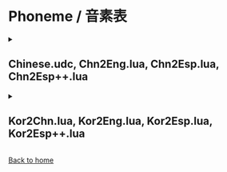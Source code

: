 # Phoneme / 音素表
<details><summary>
  <h2>Chinese.udc,  Chn2Eng.lua, Chn2Esp.lua, Chn2Esp++.lua</h2> </summary>

| Chinese X-SAMPA | English X-SAMPA | Spanish X-SAMPA | Extended Spanish X-SAMPA |
| --------------- | --------------- | --------------- | ------------------------ |
| a               | {               | a               | a                        |
| o               | O:              | o               | o                        |
| 7               | V               | o               | @                        |
| i               | i:              | i               | i                        |
| u               | u:              | u               | u                        |
| y               | j u:            | j u             | j u                      |
| @`              | @r              | a l             | @ r\                     |
| i\              | I               | i               | I0                       |
| i`              | u:              | u               | u                        |
| aI              | aI              | a I             | a I                      |
| ei              | eI              | e I             | e I                      |
| AU              | aU              | a U             | a U                      |
| @U              | @U              | o U             | o U                      |
| ia              | j {             | j a             | j a                      |
| iE_r            | j e             | j e             | j E                      |
| ua              | w {             | w a             | w a                      |
| uo              | w O:            | w o             | w o                      |
| yE_r            | j u: e          | j u e           | j u E                    |
| iAU             | j aU            | j a U           | j a U                    |
| i@U             | j @U            | j o U           | j o U                    |
| uaI             | w aI            | u a I           | w a I                    |
| uei             | w eI            | u e I           | w e I                    |
| a_n             | { n             | a n             | a n                      |
| @_n             | @ n             | e n             | ‘@ n                     |
| i_n             | i: n            | i n             | i n                      |
| iE_n            | i: e n          | j e n           | j E n                    |
| ua_n            | w { n           | u a n           | w a n                    |
| u@_n            | w @ n           | u e n           | w @ n                    |
| y_n             | j u: n          | j u n           | j u n                    |
| y{_n            | j u: { n        | j u e n         | j u E n                  |
| AN              | Q N             | a n             | a N                      |
| @N              | @ N             | o n             | @ N                      |
| iN              | i: N            | i n             | i N                      |
| iAN             | j Q N           | j a n           | j a N                    |
| uAN             | w Q N           | u a n           | w a N                    |
| u@N             | w @ N           | u o n           | w @ N                    |
| UN              | @ U N           | o U n           | o U N                    |
| iUN             | j @ U N         | j o U n         | j o U N                  |
| p               | p               | p               | p                        |
| p_h             | ph              | p               | p                        |
| m               | m               | m               | m                        |
| f               | f               | f               | f                        |
| t               | t               | t               | t                        |
| t_h             | th              | T               | T                        |
| n               | n               | n               | n                        |
| l               | l               | l               | l                        |
| k               | k               | g               | g                        |
| k_h             | kh              | k               | k                        |
| x               | h               | x               | x                        |
| ts\             | dZ              | t s             | dZ                       |
| ts\_h           | tS              | tS              | tS                       |
| s\              | S               | s               | S                        |
| ts`             | dZ              | tS              | dZ                       |
| ts`_h           | tS              | tS              | tS                       |
| s`              | S               | s               | S                        |
| z`              | Z               | r               | Z                        |
| ts              | z               | t s             | ts                       |
| ts_h            | t s             | t s             | t s                      |
| s               | s               | s               | s                        |
</details><details><summary>
  <h2>Kor2Chn.lua, Kor2Eng.lua, Kor2Esp.lua, Kor2Esp++.lua</h2> </summary>

| Korean X-SAMPA     | Chinese X-SAMPA   | English X-SAMPA | Spanish X-SAMPA | Extended Spanish X-SAMPA |
| ------------------ | ----------------- | --------------- | --------------- | ------------------------ |
| a                  | a                 | {               | a               | a                        |
| ja                 | ia                | j {             | j a             | j a                      |
| 7                  | AU                | V               | a o             | Q                        |
| j7                 | iAU               | j V             | j a o           | j Q                      |
| o                  | o                 | O:              | o               | o                        |
| jo                 | i@U               | j O:            | j o             | j o                      |
| u                  | u                 | u:              | u               | u                        |
| ju                 | y                 | j u:            | j u             | j u                      |
| M                  | u                 | u:              | U               | U                        |
| i                  | i                 | i :             | i               | i                        |
| e                  | ei                | e               | e               | e                        |
| je                 | i ei              | j e             | j e             | j e                      |
| oa                 | ua                | w {             | w a             | w a                      |
| u7                 | uo                | w V             | w o             | w Q                      |
| ue                 | uei               | w e             | w e             | w e                      |
| ui                 | u i               | u: i:           | u i             | u i                      |
| Mi                 | u i               | U i:            | U i             | U i                      |
| g                  | k                 | gh              | g               | g                        |
| gp                 | k ?               | g               | g               | g                        |
| n                  | n                 | n               | n               | n                        |
| np                 | [variety] ^       | n               | n               | n                        |
| d                  | d                 | dh              | d               | d                        |
| dp                 | d ?               | d               | d               | d                        |
| r                  | l                 | r               | r               | r                        |
| l                  | l                 | l0              | l               | l                        |
| rp                 | l ?               | l               | r               | L0                       |
| m                  | m                 | m               | m               | m                        |
| mp                 | [variety] ^       | m               | m               | m                        |
| b                  | p                 | bh              | b               | b                        |
| bp                 | p ?               | b               | b               | b                        |
| s                  | ts_h              | s               | s               | s                        |
| sh                 | ts\_h             | S               | s               | S                        |
| N                  | n                 | N               | n               | N                        |
| Np                 | [variety] ^       | N               | n               | N                        |
| c                  | ts                | t s             | t s             | ts                       |
| ch                 | ts`_h             | tS              | t s             | tS                       |
| k                  | k_h               | kh              | k               | k                        |
| t                  | t_h               | th              | t s             | ts                       |
| p                  | p_h               | ph              | p               | p                        |
| h                  | x                 | h               | h               | h                        |
| g'                 | k                 | g               | g               | g                        |
| d'                 | t                 | d               | d               | d                        |
| b'                 | p                 | b               | t               | b                        |
| s'                 | ts                | s               | s               | s                        |
| sh'                | ts\               | S               | tS              | S                        |
| c'                 | ts                | t s             | tS              | ts                       |
| D                  | n                 | n               | D               | D                        |
| C *                | ts                | S               | s               | S                        |
| z *                | ts                | z               | t s             | z                        |
| f *                | f                 | f               | f               | f                        |
| v *                | u                 | v               | w               | v                        |
| @r *               | @`                | @r              | a l             | @ r\                     |

> *: Extended Korean phonemes in SeeU's voicebank.
>
> *：SeeU语音库里包含的扩展朝鲜语发音记号。
>
> ^: Corresponds to a number of front and back nasals in Mandarin.
>
> ^: 对应着普通话中的多个前、后鼻音。
  </details>
  
[Back to home](/vocaloid-dictionaries/)
